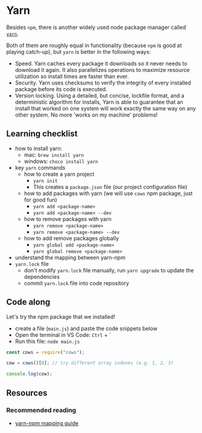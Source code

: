 # Yarn

Besides `npm`, there is another widely used node package manager called [`yarn`](https://yarnpkg.com/en/).

Both of them are roughly equal in functionality \(because `npm` is good at playing catch-up\), but `yarn` is better in the following ways:

* Speed. Yarn caches every package it downloads so it never needs to download it again. It also parallelizes operations to maximize resource utilization so install times are faster than ever.
* Security. Yarn uses checksums to verify the integrity of every installed package before its code is executed.
* Version locking. Using a detailed, but concise, lockfile format, and a deterministic algorithm for installs, Yarn is able to guarantee that an install that worked on one system will work exactly the same way on any other system. No more 'works on my machine' problems!

## Learning checklist

* how to install yarn:
  * mac: `brew install yarn`
  * windows: `choco install yarn`
* key `yarn` commands
  * how to create a yarn project
    * `yarn init`
    * This creates a `package.json` file \(our project configuration file\)
  * how to add packages with yarn \(we will use `cows` npm package, just for good fun\)
    * `yarn add <package-name>`
    * `yarn add <package-name> --dev`
  * how to remove packages with yarn 
    * `yarn remove <package-name>`
    * `yarn remove <package-name> --dev`
  * how to add remove packages globally
    * `yarn global add <package-name>`
    * `yarn global remove <package-name>`
* understand the mapping between yarn-npm
* `yarn.lock` file
  * don't modify `yarn.lock` file manually, run `yarn upgrade` to update the dependencies
  * commit `yarn.lock` file into code repository

## Code along

Let's try the npm package that we installed!

* create a file \(`main.js`\) and paste the code snippets below
* Open the terminal in VS Code: `Ctrl` + \`
* Run this file: `node main.js`

```javascript
const cows = require("cows");

cow = cows()[0]; // try different array indexes (e.g. 1, 2, 3)

console.log(cow);
```

## Resources

### Recommended reading

* [yarn-npm mapping guide](https://yarnpkg.com/lang/en/docs/migrating-from-npm/)

